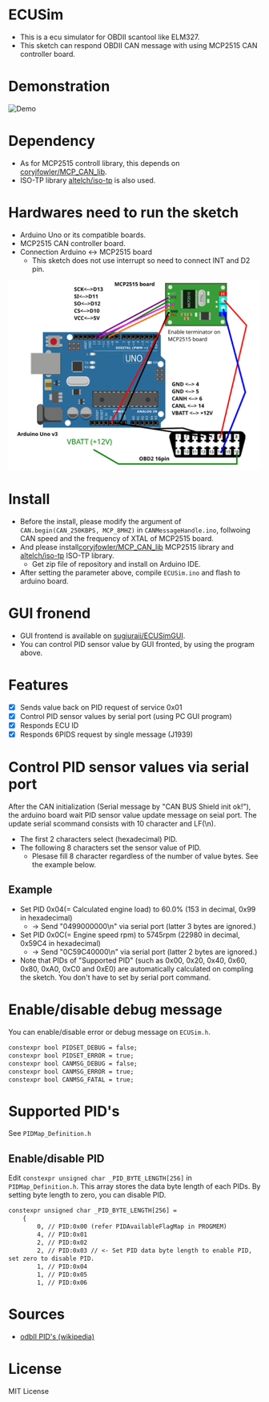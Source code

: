 # ECUSim
 * This is a ecu simulator for OBDII scantool like ELM327.
 * This sketch can respond OBDII CAN message with using MCP2515 CAN controller board.

# Demonstration
![Demo](https://user-images.githubusercontent.com/25734871/113512905-e5a4fb00-95a1-11eb-9434-9f92c7a85266.gif)

# Dependency
* As for MCP2515 controll library, this depends on [coryjfowler/MCP_CAN_lib](https://github.com/coryjfowler/MCP_CAN_lib).
* ISO-TP library [altelch/iso-tp](https://github.com/altelch/iso-tp) is also used. 

# Hardwares need to run the sketch
 * Arduino Uno or its compatible boards.
 * MCP2515 CAN controller board.
 * Connection Arduino <-> MCP2515 board
     - This sketch does not use interrupt so need to connect INT and D2 pin.

![Wiring](Wiring.svg)
    
# Install
 * Before the install, please modify the argument of `CAN.begin(CAN_250KBPS, MCP_8MHZ)` in `CANMessageHandle.ino`, follwoing CAN speed and the frequency of XTAL of MCP2515 board.
 * And please install[coryjfowler/MCP_CAN_lib](https://github.com/coryjfowler/MCP_CAN_lib) MCP2515 library and [altelch/iso-tp](https://github.com/altelch/iso-tp) ISO-TP library.
    * Get zip file of repository and install on Arduino IDE. 
 * After setting the parameter above, compile `ECUSim.ino` and flash to arduino board.

# GUI fronend
- GUI frontend is available on [sugiuraii/ECUSimGUI](https://github.com/sugiuraii/ECUSimGUI).
- You can control PID sensor value by GUI fronted, by using the program above.

# Features
 * [x] Sends value back on PID request of service 0x01
 * [x] Control PID sensor values by serial port (using PC GUI program)
 * [X] Responds ECU ID
 * [X] Responds 6PIDS request by single message (J1939)

# Control PID sensor values via serial port
After the CAN initialization (Serial message by "CAN BUS Shield init ok!"), the arduino board wait PID sensor value update message on seial port.
The update serial scommand consists with 10 character and LF(\n).
 * The first 2 characters select (hexadecimal) PID.
 * The following 8 characters set the sensor value of PID.
    * Plesase fill 8 character regardless of the number of value bytes. See the example below.
## Example
- Set PID 0x04(= Calculated engine load) to 60.0% (153 in decimal, 0x99 in hexadecimal)
    - -> Send "0499000000\n" via serial port (latter 3 bytes are ignored.)
- Set PID 0x0C(= Engine speed rpm) to 5745rpm (22980 in decimal, 0x59C4 in hexadecimal)
    - -> Send "0C59C40000\n" via serial port (latter 2 bytes are ignored.)
- Note that PIDs of "Supported PID" (such as 0x00, 0x20, 0x40, 0x60, 0x80, 0xA0, 0xC0 and 0xE0) are automatically calculated on compling the sketch. You don't have to set by serial port command. 

# Enable/disable debug message
You can enable/disable error or debug message on `ECUSim.h`.
```
constexpr bool PIDSET_DEBUG = false;
constexpr bool PIDSET_ERROR = true;
constexpr bool CANMSG_DEBUG = false;
constexpr bool CANMSG_ERROR = true;
constexpr bool CANMSG_FATAL = true;
```

# Supported PID's
See `PIDMap_Definition.h`
## Enable/disable PID
Edit `constexpr unsigned char _PID_BYTE_LENGTH[256]` in `PIDMap_Definition.h`. This array stores the data byte length of each PIDs. By setting byte length to zero, you can disable PID.
```
constexpr unsigned char _PID_BYTE_LENGTH[256] =
    {
        0, // PID:0x00 (refer PIDAvailableFlagMap in PROGMEM)
        4, // PID:0x01
        2, // PID:0x02
        2, // PID:0x03 // <- Set PID data byte length to enable PID, set zero to disable PID.
        1, // PID:0x04
        1, // PID:0x05
        1, // PID:0x06
```
# Sources
* [odbII PID's (wikipedia)](https://en.wikipedia.org/wiki/OBD-II_PIDs)

# License
MIT License
